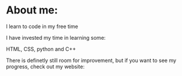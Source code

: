 <h1>About me:</h1>
<p>I learn to code in my free time</p>
<p>I have invested my time in learning some:</p>
<p>HTML, CSS, python and C++</p>
<p>There is definetly still room for improvement, but if you want to see my progress, check out my website: </p>
